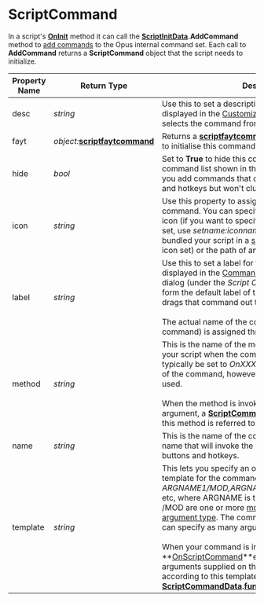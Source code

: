 # ScriptCommand

In a script's **[OnInit](../scripting_events/oninit.md)** method it can call the **[ScriptInitData](scriptinitdata.md).AddCommand** method to [add commands](/Manual/scripting/example_scripts/adding_a_new_internal_command.md) to the Opus internal command set. Each call to **AddCommand** returns a **ScriptCommand** object that the script needs to initialize.

| Property Name | Return Type | Description |
| --- | --- | --- |
| desc | *string* | Use this to set a description for the command, that is displayed in the [Customize](/Manual/customize/RAEDME.md) dialog when the user selects the command from the [Commands tab](/Manual/customize/the_customize_dialog/commands/RAEDME.md). |
| fayt | *object:***[scriptfaytcommand](scriptfaytcommand.md)** | Returns a **[scriptfaytcommand](scriptfaytcommand.md)** object that you can use to initialise this command to [extend the FAYT field](/Manual/scripting/example_scripts/extending_the_fayt.md). |
| hide | *bool* | Set to **True** to hide this command from the drop-down command list shown in the [command editor](/Manual/customize/creating_your_own_buttons/command_editor/RAEDME.md). This lets you add commands that can still be used in buttons and hotkeys but won't clutter up the command list. |
| icon | *string* | Use this property to assign a default icon to this command. You can specify the name of an internal icon (if you want to specify an icon from a particular set, use *setname:iconname -* use this if you have bundled your script in a [script package](/Manual/scripting/script_add-ins/script_package.md) with its own icon set) or the path of an external icon or image file. |
| label | *string* | Use this to set a label for the command. This is displayed in the [Commands tab](/Manual/customize/the_customize_dialog/commands/RAEDME.md) of the [Customize](/Manual/customize/RAEDME.md) dialog (under the *Script Commands* category), and will form the default label of the button created if the user drags that command out to a toolbar.<br /><br />The actual name of the command (used to invoke the command) is assigned through the **name** property. |
| method | *string* | This is the name of the method that Opus will call in your script when the command is invoked. This would typically be set to *OnXXXXX* where *XXXXX* is the name of the command, however any method name can be used.<br /><br />When the method is invoked it is passed a single argument, a **[ScriptCommandData](scriptcommanddata.md)** object. Generically this method is referred to as **[OnScriptCommand](../scripting_events/onscriptcommand.md)**. |
| name | *string* | This is the name of the command. This determines the name that will invoke the command when it is used in buttons and hotkeys. |
| template | *string* | This lets you specify an optional command line template for the command. This is a string in the form *ARGNAME1/MOD,ARGNAME2/MOD,ARGNAME3/MOD*, etc, where ARGNAME is the name of the argument and /MOD are one or more [modifiers used to indicate the argument type](../../command_reference/argument_types.md). The command line template can specify as many arguments as needed.<br /><br />When your command is invoked and its **[OnScriptCommand](../scripting_events/onscriptcommand.md)**event is triggered, any arguments supplied on the command line are parsed according to this template and provided via the **[ScriptCommandData](scriptcommanddata.md).[func](func.md).args** property. |

